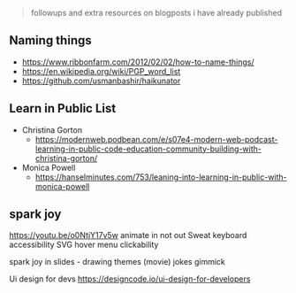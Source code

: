> followups and extra resources on blogposts i have already published

## Naming things

- https://www.ribbonfarm.com/2012/02/02/how-to-name-things/
- https://en.wikipedia.org/wiki/PGP_word_list
- https://github.com/usmanbashir/haikunator

## Learn in Public List

- Christina Gorton
	- https://modernweb.podbean.com/e/s07e4-modern-web-podcast-learning-in-public-code-education-community-building-with-christina-gorton/
- Monica Powell
	- https://hanselminutes.com/753/leaning-into-learning-in-public-with-monica-powell 

## spark joy

https://youtu.be/o0NtjY17v5w
animate in not out
Sweat keyboard accessibility
SVG hover menu clickability

spark joy in slides -
drawing
themes (movie)
jokes
 gimmick 

Ui design for devs https://designcode.io/ui-design-for-developers